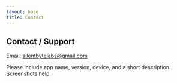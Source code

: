 ```yaml
---
layout: base
title: Contact
---
```

<section class="card">
  <h1>Contact / Support</h1>
  <p>Email: <a href="mailto:silentbytelabs@gmail.com">silentbytelabs@gmail.com</a></p>
  <p>Please include app name, version, device, and a short description. Screenshots help.</p>
</section>
